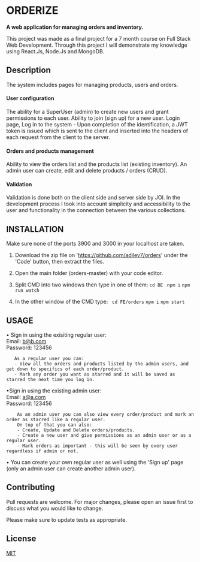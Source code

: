 # ORDERIZE
**A web application for managing orders and inventory.**

This project was made as a final project for a 7 month course on Full Stack Web Development.
Through this project I will demonstrate my knowledge using React.Js, Node.Js and MongoDB.

## Description
The system includes pages for managing products, users and orders.

#### User configuration  
The ability for a SuperUser (admin) to create new users and grant permissions to each user.
Ability to join (sign up) for a new user.
Login page, Log in to the system - Upon completion of the identification, a JWT token is issued which is sent to the client and inserted into the headers of each request from the client to the server.

#### Orders and products management  
Ability to view the orders list and the products list (existing inventory).
An admin user can create, edit and delete products / orders (CRUD).

#### Validation  
Validation is done both on the client side and server side by JOI.
In the development process I took into account simplicity and accessibility to the user and functionality in the connection between the various collections.

## INSTALLATION
Make sure none of the ports 3900 and 3000 in your localhost are taken.
1. Download the zip file on 'https://github.com/adilev7/orders' under the 'Code' button, then extract the files.
2. Open the main folder (orders-master) with your code editor.
3. Split CMD into two windows then type in one of them:
         ```
          cd BE 
          ```
          ```
          npm i
          ```
          ```
          npm run watch
         ```
         
4. In the other window of the CMD type:
         ``` 
         cd FE/orders
         ```
         ```
         npm i
         ```
         ```
         npm start
         ```

## USAGE

• Sign in using the exisiting regular user:  
  Email: b@b.com  
  Password: 123456  
  
       As a regular user you can: 
       - View all the orders and products listed by the admin users, and get down to specifics of each order/product.
       - Mark any order you want as starred and it will be saved as starred the next time you log in.

•Sign in using the existing admin user:  
  Email: a@a.com  
  Password: 123456  
  
        As an admin user you can also view every order/product and mark an order as starred like a regular user.
        On top of that you can also:
        - Create, Update and Delete orders/products.  
        - Create a new user and give permissions as an admin user or as a regular user.  
        - Mark orders as important - this will be seen by every user regardless if admin or not.  
  
• You can create your own regular user as well using the 'Sign up' page (only an admin user can create another admin user).

## Contributing
Pull requests are welcome. For major changes, please open an issue first to discuss what you would like to change.  
  
Please make sure to update tests as appropriate.  
  
## License
[MIT](https://choosealicense.com/licenses/mit/)  
